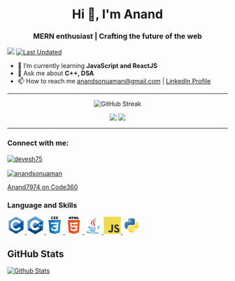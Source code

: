 <!-- # Devesh Singh from [🇮🇳](https://en.m.wikipedia.org/wiki/India) -->

<h1 align="center">Hi 👋, I'm Anand</h1>
<h3 align="center">MERN enthusiast | Crafting the future of the web</h3>

![](https://komarev.com/ghpvc/?username=aanand79&style=flat-square&color=blueviolet&label=Profile+Views)
[![Last Updated ](https://badges.pufler.dev/updated/aanand79/aanand79)](https://github.com/aanand79/)

- 🌱 I’m currently learning **JavaScript and ReactJS**
- 💬 Ask me about **C++, DSA**
- 📫 How to reach me [anandsonuaman@gmail.com](mailto:anandsonuaman@gmail.com) | [LinkedIn Profile](https://www.linkedin.com/in/aanand79/)

<!-- - 📄 Know about my experiences [Resume](https://drive.google.com/file/d/144ePnW6vJZH6XMWKLyBaU0-vUWtAMXxO/view?usp=sharing) -->

---

<p align="center">
  <img src="https://github-readme-streak-stats.herokuapp.com?user=aanand79&theme=monokai-metallian" alt="GitHub Streak">
</p>

<p align="center">
  <img src="https://github-readme-stats.vercel.app/api?username=aanand79&show_icons=true&include_all_commits=true&theme=react&cache_seconds=30&hide_border=true">
  <img src="https://github-readme-stats.vercel.app/api/top-langs/?username=aanand79&layout=compact&theme=react&hide_border=true" style="height:195px">
</p>

---

<h3 align="left">Connect with me:</h3>
<p align="left">
<a href="https://linkedin.com/in/aanand79" target="blank"><img align="center" src="https://raw.githubusercontent.com/rahuldkjain/github-profile-readme-generator/master/src/images/icons/Social/linked-in-alt.svg" alt="devesh75" height="30" width="40" /></a>

<a href="https://www.leetcode.com/anandsonuaman" target="blank"><img align="center" src="https://raw.githubusercontent.com/rahuldkjain/github-profile-readme-generator/master/src/images/icons/Social/leet-code.svg" alt="anandsonuaman" height="30" width="40" /></a>

[Anand7974 on Code360](https://www.naukri.com/code360/profile/Anand7974)
</p>

### Language and Skills 
<p align="left"> <a href="https://www.cprogramming.com/" target="_blank" rel="noreferrer"> <img src="https://raw.githubusercontent.com/devicons/devicon/master/icons/c/c-original.svg" alt="c" width="40" height="40"/> </a> <a href="https://www.w3schools.com/cpp/" target="_blank" rel="noreferrer"> <img src="https://raw.githubusercontent.com/devicons/devicon/master/icons/cplusplus/cplusplus-original.svg" alt="cplusplus" width="40" height="40"/> </a> <a href="https://www.w3schools.com/css/" target="_blank" rel="noreferrer"> <img src="https://raw.githubusercontent.com/devicons/devicon/master/icons/css3/css3-original-wordmark.svg" alt="css3" width="40" height="40"/> </a> <a href="https://www.w3.org/html/" target="_blank" rel="noreferrer"> <img src="https://raw.githubusercontent.com/devicons/devicon/master/icons/html5/html5-original-wordmark.svg" alt="html5" width="40" height="40"/> </a> <a href="https://www.java.com" target="_blank" rel="noreferrer"> <img src="https://raw.githubusercontent.com/devicons/devicon/master/icons/java/java-original.svg" alt="java" width="40" height="40"/> </a> <a href="https://developer.mozilla.org/en-US/docs/Web/JavaScript" target="_blank" rel="noreferrer"> <img src="https://raw.githubusercontent.com/devicons/devicon/master/icons/javascript/javascript-original.svg" alt="javascript" width="40" height="40"/> </a> <a href="https://www.python.org" target="_blank" rel="noreferrer"> <img src="https://raw.githubusercontent.com/devicons/devicon/master/icons/python/python-original.svg" alt="python" width="40" height="40"/> </a> </p>


## GitHub Stats
[![Github Stats](https://github-profile-trophy.vercel.app/?username=aanand79&theme=dracula&no-frame=true)](https://github.com/aanand79)
